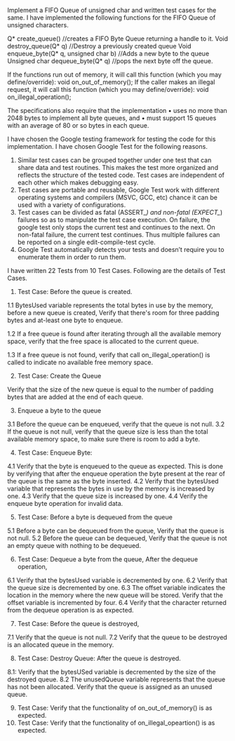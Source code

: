 Implement a FIFO Queue of unsigned char and written test cases for the same. I have implemented the following functions for the FIFO Queue of unsigned characters. 

Q* create_queue() //creates a FIFO Byte Queue returning a handle to it.
Void destroy_queue(Q* q) //Destroy a previously created queue
Void enqueue_byte(Q* q, unsigned char b) //Adds a new byte to the queue
Unsigned char dequeue_byte(Q* q) //pops the next byte off the queue.

If the functions run out of memory, it will call this function (which you may define/override):
                  void on_out_of_memory();
If the caller makes an illegal request, it will call this function (which you may define/override):
                void on_illegal_operation();

The specifications also require that the implementation
• uses no more than 2048 bytes to implement all byte queues, and
• must support 15 queues with an average of 80 or so bytes in each queue.

I have chosen the Google testing framework for testing the code for this implementation. I have chosen Google Test for the following reasons.

1. Similar test cases can be grouped together under one test that can share data and test routines. This makes the test more organized and reflects the structure of the tested code.
Test cases are independent of each other which makes debugging easy.
2. Test cases are portable and reusable, Google Test work with different operating systems and compilers (MSVC, GCC, etc) chance it can be used with a variety of configurations. 
3. Test cases can be divided as fatal (ASSERT_*) and non-fatal (EXPECT_*) failures so as to manipulate the test case execution. On failure, the google test only stops the current test and continues to the next. On non-fatal failure, the current test continues. Thus multiple failures can be reported on a single edit-compile-test cycle.
4. Google Test automatically detects your tests and doesn’t require you to enumerate them in order to run them.

I have written 22 Tests from 10 Test Cases. Following are the details of Test Cases.

1. Test Case: Before the queue is created.

1.1 BytesUsed variable represents the total bytes in use by the memory, before a new queue is created, Verify that there's room for three padding bytes and at-least one byte to enqueue.

1.2 If a free queue is found after iterating through all the available memory space, verify that the free space is allocated to the current queue.

1.3 If a free queue is not found, verify that call on_illegal_operation() is called to indicate no available free memory space.

2. Test Case: Create the Queue

Verify that the size of the new queue is equal to the number of padding bytes that are added at the end of each queue.

3. Enqueue a byte to the queue

3.1 Before the queue can be enqueued, verify that the queue is not null.
3.2 If the queue is not null, verify that the queue size is less than the total available memory space, to make sure there is room to add a byte.

4. Test Case: Enqueue Byte:

4.1 Verify that the byte is enqueued to the queue as expected. This is done by verifying that after the enqueue operation the byte present at the rear of the queue is the same as the byte inserted.
4.2 Verify that the bytesUsed variable that represents the bytes in use by the memory is increased by one.
4.3 Verify that the queue size is increased by one.
4.4 Verify the enqueue byte operation for invalid data.


5. Test Case: Before a byte is dequeued from the queue

5.1 Before a byte can be dequeued from the queue, Verify that the queue is not null.
5.2 Before the queue can be dequeued, Verify that the queue is not an empty queue with nothing to be dequeued.

6. Test Case: Dequeue a byte from the queue, After the dequeue operation,

6.1 Verify that the bytesUsed variable is decremented by one.
6.2 Verify that the queue size is decremented by one.
6.3 The offset variable indicates the location in the memory where the new queue will be stored. Verify that the offset variable is incremented by four.
6.4 Verify that the character returned from the dequeue operation is as expected.

7. Test Case: Before the queue is destroyed,

7.1 Verify that the queue is not null.
7.2 Verify that the queue to be destroyed is an allocated queue in the memory.

8. Test Case: Destroy Queue: After the queue is destroyed.

8.1: Verify that the bytesUSed variable is decremented by the size of the destroyed queue.
8.2 The unusedQueue variable represents that the queue has not been allocated. Verify that the queue is assigned as an unused queue.

9. Test Case: Verify that the functionality of on_out_of_memory() is as expected.
10. Test Case: Verify that the functionality of on_illegal_opeartion() is as expected.
